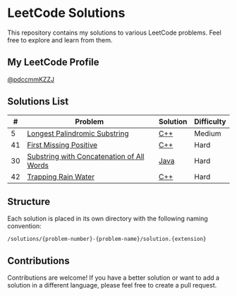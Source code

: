 # LeetCode Solutions

This repository contains my solutions to various LeetCode problems. Feel free to explore and learn from them.

## My LeetCode Profile
[@pdccmmKZZJ](https://leetcode.com/u/pdccmmKZZJ/)

## Solutions List
| # | Problem | Solution | Difficulty |
|---|---------|----------|------------|
| 5 | [Longest Palindromic Substring](https://leetcode.com/problems/longest-palindromic-substring/) | [C++](./solutions/0005-longest-palindromic-substring/solution.cpp) | Medium |
| 41 | [First Missing Positive](https://leetcode.com/problems/first-missing-positive/) | [C++](./solutions/0041-first-missing-positive/solution.cpp) | Hard |
| 30 | [Substring with Concatenation of All Words](https://leetcode.com/problems/substring-with-concatenation-of-all-words/) | [Java](./solutions/0030-substring-with-concatenation-of-all-words/solution.java) | Hard |
| 42 | [Trapping Rain Water](https://leetcode.com/problems/trapping-rain-water/) | [C++](./solutions/0042-trapping-rain-water/solution.cpp) | Hard |

## Structure
Each solution is placed in its own directory with the following naming convention:
```
/solutions/{problem-number}-{problem-name}/solution.{extension}
```

## Contributions
Contributions are welcome! If you have a better solution or want to add a solution in a different language, please feel free to create a pull request.
